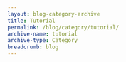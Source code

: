 ```yaml
---
layout: blog-category-archive
title: Tutorial
permalink: /blog/category/tutorial/
archive-name: tutorial
archive-type: Category
breadcrumb: blog
---
```


